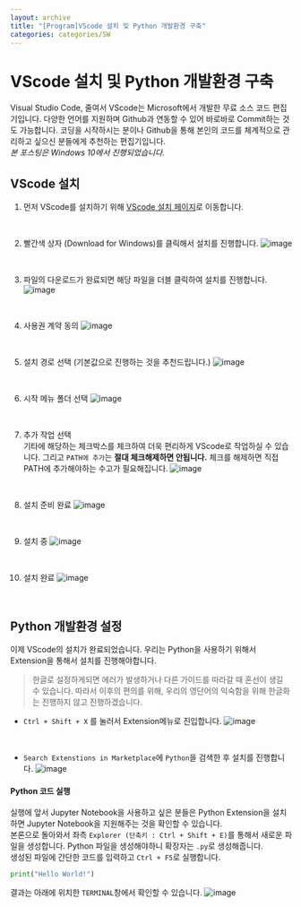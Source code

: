 ```yaml
---
layout: archive
title: "[Program]VScode 설치 및 Python 개발환경 구축"
categories: categories/SW
---
```


# VScode 설치 및 Python 개발환경 구축
Visual Studio Code, 줄여서 VScode는 Microsoft에서 개발한 무료 소스 코드 편집기입니다. 다양한 언어를 지원하며 Github과 연동할 수 있어 바로바로 Commit하는 것도 가능합니다. 코딩을 시작하시는 분이나 Github을 통해 본인의 코드를 체계적으로 관리하고 싶으신 분들에게 추천하는 편집기입니다.
<br>
*본 포스팅은 Windows 10에서 진행되었습니다.*

## VScode 설치
1. 먼저 VScode를 설치하기 위해 [VScode 설치 페이지](https://code.visualstudio.com/)로 이동합니다.
<br>

2. 빨간색 상자 (Download for Windows)를 클릭해서 설치를 진행합니다.
![image](https://user-images.githubusercontent.com/39876295/124063761-8eaea500-da6e-11eb-9c04-9c0c89b86c53.png)
<br>

3. 파일의 다운로드가 완료되면 해당 파일을 더블 클릭하여 설치를 진행합니다.
![image](https://user-images.githubusercontent.com/39876295/124064086-1bf1f980-da6f-11eb-9588-a8422dd2d0b7.png)
<br>

4. 사용권 계약 동의
![image](https://user-images.githubusercontent.com/39876295/124064232-53f93c80-da6f-11eb-9b91-d7c5d5b50e9e.png)
<br>

5. 설치 경로 선택 (기본값으로 진행하는 것을 추천드립니다.)
![image](https://user-images.githubusercontent.com/39876295/124064314-74c19200-da6f-11eb-993f-e25003b8f427.png)
<br>

6. 시작 메뉴 폴더 선택
![image](https://user-images.githubusercontent.com/39876295/124064417-ad616b80-da6f-11eb-8a61-522859b36e6f.png)
<br>

7. 추가 작업 선택<br>
기타에 해당하는 체크박스를 체크하여 더욱 편리하게 VScode로 작업하실 수 있습니다. 그리고 `PATH에 추가`는 **절대 체크해제하면 안됩니다.** 체크를 해제하면 직접 PATH에 추가해야하는 수고가 필요해집니다.
![image](https://user-images.githubusercontent.com/39876295/124064503-e00b6400-da6f-11eb-8ffc-c7b6c44c3a84.png)
<br>

8. 설치 준비 완료
![image](https://user-images.githubusercontent.com/39876295/124080959-ea385d00-da85-11eb-88e5-c7cb1eac9d93.png)
<br>

9. 설치 중
![image](https://user-images.githubusercontent.com/39876295/124081035-01774a80-da86-11eb-850c-41f4d161c4aa.png)
<br>

10. 설치 완료
![image](https://user-images.githubusercontent.com/39876295/124081123-1a7ffb80-da86-11eb-8241-eca533bda08b.png)
<br>

## Python 개발환경 설정
이제 VScode의 설치가 완료되었습니다. 우리는 Python을 사용하기 위해서 Extension을 통해서 설치를 진행해야합니다.
> 한글로 설정하게되면 에러가 발생하거나 다른 가이드를 따라갈 때 혼선이 생길 수 있습니다. 따라서 이후의 편의를 위해, 우리의 영단어의 익숙함을 위해 한글화는 진행하지 않고 진행하겠습니다.

* `Ctrl + Shift + X` 를 눌러서 Extension메뉴로 진입합니다.
![image](https://user-images.githubusercontent.com/39876295/124081604-b6aa0280-da86-11eb-8273-ea01e1599f7e.png)
<br>

* `Search Extenstions in Marketplace`에 `Python`을 검색한 후 설치를 진행합니다.
![image](https://user-images.githubusercontent.com/39876295/124081976-23250180-da87-11eb-997c-0d27eb3621fd.png)

#### Python 코드 실행
실행에 앞서 Jupyter Notebook을 사용하고 싶은 분들은 Python Extension을 설치하면 Jupyter Notebook을 지원해주는 것을 확인할 수 있습니다.
<br>
본론으로 돌아와서 좌측 `Explorer (단축키 : Ctrl + Shift + E)`를 통해서 새로운 파일을 생성합니다. Python 파일을 생성해야하니 확장자는 `.py`로 생성해줍니다.
<br>
생성된 파일에 간단한 코드를 입력하고 `Ctrl + F5`로 실행합니다.

```python
print("Hello World!")
```

결과는 아래에 위치한 `TERMINAL`창에서 확인할 수 있습니다.
![image](https://user-images.githubusercontent.com/39876295/124095569-c4ff1b00-da94-11eb-8927-f4adeaf3759d.png)

